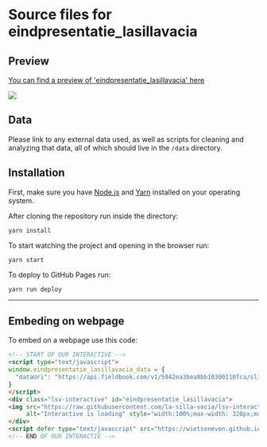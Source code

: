 Source files for eindpresentatie_lasillavacia
=====

## Preview

[You can find a preview of 'eindpresentatie_lasillavacia' here](https://wietseneven.github.com/eindpresentatie_lasillavacia)

![](https://raw.githubusercontent.com/wietseneven/eindpresentatie_lasillavacia/master/screenshot.png)

## Data
Please link to any external data used, as well as scripts for cleaning and analyzing that data, all of which should live in the `/data` directory.

## Installation
First, make sure you have [Node.js](https://nodejs.org/) and [Yarn](https://yarnpkg.com/en/) installed on your operating system.

After cloning the repository run inside the directory:
```
yarn install
```

To start watching the project and opening in the browser run:
```
yarn start
```

To deploy to GitHub Pages run:
```
yarn run deploy
```

---

## Embeding on webpage
To embed on a webpage use this code:
```html
<!-- START OF OUR INTERACTIVE -->
<script type="text/javascript">
window.eindpresentatie_lasillavacia_data = {
  "dataUri": "https://api.fieldbook.com/v1/5942ea3bea8bb10300110fca/slides"
}
</script>
<div class="lsv-interactive" id="eindpresentatie_lasillavacia">
<img src="https://raw.githubusercontent.com/la-silla-vacia/lsv-interactive/master/misc/lsvi-loading.gif"
     alt="Interactive is loading" style="width:100%;max-width: 320px;margin: 4em auto;display: block;">
</div>
<script defer type="text/javascript" src="https://wietseneven.github.io/eindpresentatie_lasillavacia/script.js"></script>
<!-- END OF OUR INTERACTIE -->
```